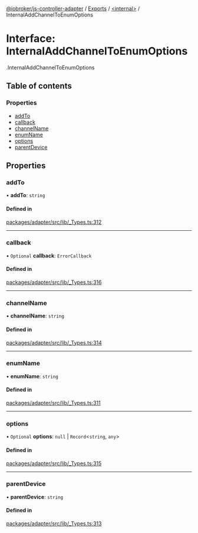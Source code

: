 [@iobroker/js-controller-adapter](../README.md) / [Exports](../modules.md) / [<internal\>](../modules/internal_.md) / InternalAddChannelToEnumOptions

# Interface: InternalAddChannelToEnumOptions

[<internal>](../modules/internal_.md).InternalAddChannelToEnumOptions

## Table of contents

### Properties

- [addTo](internal_.InternalAddChannelToEnumOptions.md#addto)
- [callback](internal_.InternalAddChannelToEnumOptions.md#callback)
- [channelName](internal_.InternalAddChannelToEnumOptions.md#channelname)
- [enumName](internal_.InternalAddChannelToEnumOptions.md#enumname)
- [options](internal_.InternalAddChannelToEnumOptions.md#options)
- [parentDevice](internal_.InternalAddChannelToEnumOptions.md#parentdevice)

## Properties

### addTo

• **addTo**: `string`

#### Defined in

[packages/adapter/src/lib/_Types.ts:312](https://github.com/ioBroker/ioBroker.js-controller/blob/8243bedf/packages/adapter/src/lib/_Types.ts#L312)

___

### callback

• `Optional` **callback**: `ErrorCallback`

#### Defined in

[packages/adapter/src/lib/_Types.ts:316](https://github.com/ioBroker/ioBroker.js-controller/blob/8243bedf/packages/adapter/src/lib/_Types.ts#L316)

___

### channelName

• **channelName**: `string`

#### Defined in

[packages/adapter/src/lib/_Types.ts:314](https://github.com/ioBroker/ioBroker.js-controller/blob/8243bedf/packages/adapter/src/lib/_Types.ts#L314)

___

### enumName

• **enumName**: `string`

#### Defined in

[packages/adapter/src/lib/_Types.ts:311](https://github.com/ioBroker/ioBroker.js-controller/blob/8243bedf/packages/adapter/src/lib/_Types.ts#L311)

___

### options

• `Optional` **options**: ``null`` \| `Record`<`string`, `any`\>

#### Defined in

[packages/adapter/src/lib/_Types.ts:315](https://github.com/ioBroker/ioBroker.js-controller/blob/8243bedf/packages/adapter/src/lib/_Types.ts#L315)

___

### parentDevice

• **parentDevice**: `string`

#### Defined in

[packages/adapter/src/lib/_Types.ts:313](https://github.com/ioBroker/ioBroker.js-controller/blob/8243bedf/packages/adapter/src/lib/_Types.ts#L313)
